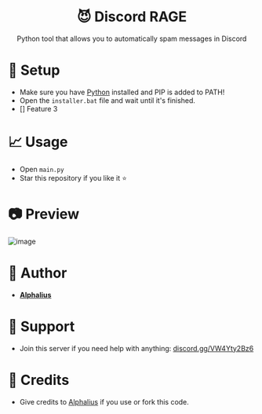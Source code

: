 <h1 align="center"> 😈 Discord RAGE</h1>
<p align="center">Python tool that allows you to automatically spam messages in Discord</p>

# 🏹 Setup
 - Make sure you have [Python](https://www.python.org/downloads) installed and PIP is added to PATH!
 - Open the ```installer.bat``` file and wait until it's finished.
- [] Feature 3
# 📈 Usage
 - Open ```main.py```
 - Star this repository if you like it ⭐

# 📷 Preview
![image](https://user-images.githubusercontent.com/80674770/144217277-a8dfd2c9-400a-4e47-a2b1-aced859ffd2b.gif)

# 👤 Author
- [**Alphalius**](https://github.com/Alphalius)

# 🔨 Support
- Join this server if you need help with anything: [discord.gg/VW4Yty2Bz6](https://discord.gg/VW4Yty2Bz6)

# 🔗 Credits
- Give credits to [Alphalius](https://github.com/Alphalius) if you use or fork this code.
